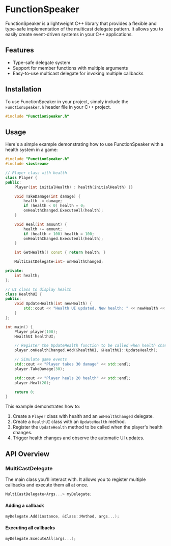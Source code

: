# FunctionSpeaker

FunctionSpeaker is a lightweight C++ library that provides a flexible and type-safe implementation of the multicast delegate pattern. It allows you to easily create event-driven systems in your C++ applications.

## Features

- Type-safe delegate system
- Support for member functions with multiple arguments
- Easy-to-use multicast delegate for invoking multiple callbacks

## Installation

To use FunctionSpeaker in your project, simply include the `FunctionSpeaker.h` header file in your C++ project.

```cpp
#include "FunctionSpeaker.h"
```

## Usage

Here's a simple example demonstrating how to use FunctionSpeaker with a health system in a game:

```cpp
#include "FunctionSpeaker.h"
#include <iostream>

// Player class with health
class Player {
public:
    Player(int initialHealth) : health(initialHealth) {}

    void TakeDamage(int damage) {
        health -= damage;
        if (health < 0) health = 0;
        onHealthChanged.ExecuteAll(health);
    }

    void Heal(int amount) {
        health += amount;
        if (health > 100) health = 100;
        onHealthChanged.ExecuteAll(health);
    }

    int GetHealth() const { return health; }

    MultiCastDelegate<int> onHealthChanged;

private:
    int health;
};

// UI class to display health
class HealthUI {
public:
    void UpdateHealth(int newHealth) {
        std::cout << "Health UI updated. New health: " << newHealth << std::endl;
    }
};

int main() {
    Player player(100);
    HealthUI healthUI;

    // Register the UpdateHealth function to be called when health changes
    player.onHealthChanged.Add(&healthUI, &HealthUI::UpdateHealth);

    // Simulate game events
    std::cout << "Player takes 30 damage" << std::endl;
    player.TakeDamage(30);

    std::cout << "Player heals 20 health" << std::endl;
    player.Heal(20);

    return 0;
}
```

This example demonstrates how to:
1. Create a `Player` class with health and an `onHealthChanged` delegate.
2. Create a `HealthUI` class with an `UpdateHealth` method.
3. Register the `UpdateHealth` method to be called when the player's health changes.
4. Trigger health changes and observe the automatic UI updates.

## API Overview

### MultiCastDelegate

The main class you'll interact with. It allows you to register multiple callbacks and execute them all at once.

```cpp
MultiCastDelegate<Args...> myDelegate;
```

#### Adding a callback

```cpp
myDelegate.Add(instance, &Class::Method, args...);
```

#### Executing all callbacks

```cpp
myDelegate.ExecuteAll(args...);
```
